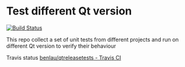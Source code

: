 Test different Qt version
=========================================
[![Build Status](https://www.travis-ci.org/benlau/qtreleasetests.svg?branch=master)](https://www.travis-ci.org/benlau/qtreleasetests)

This repo collect a set of unit tests from different projects and run on different Qt version to verify their behaviour

Travis status
[benlau/qtreleasetests - Travis CI](https://www.travis-ci.org/benlau/qtreleasetests)
